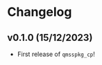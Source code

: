 # Changelog

<!--next-version-placeholder-->

## v0.1.0 (15/12/2023)

- First release of `qmsspkg_cp`!
